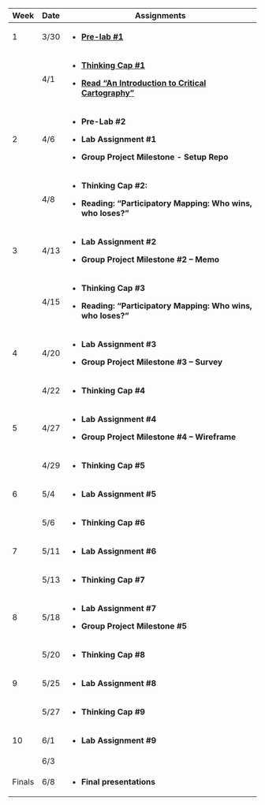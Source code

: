 <table>
<thead>
<tr class="header">
<th><strong>Week</strong></th>
<th><strong>Date</strong></th>
<th><strong>Assignments</strong></th>
</tr>
</thead>
<tbody>
<tr class="odd">
<td>1</td>
<td>3/30</td>
<td><ul>
<li><p><strong><a href="/Week 1/1_pre_lab_1.md">Pre-lab #1</a></strong></p></li>
</ul></td>
</tr>
<tr class="even">
<td></td>
<td>4/1</td>
<td><ul>
<li><p><strong><a href="/Week 1/2_thinking_cap_1.md">Thinking Cap #1</a></strong></p></li>
<li><p><strong><a href="https://www.researchgate.net/publication/241435510_An_Introduction_to_Critical_Cartography">Read “An Introduction to Critical Cartography”</a></strong></p></li>
</ul></td>
</tr>
<tr class="odd">
<td>2</td>
<td>4/6</td>
<td><ul>
<li><p><strong>Pre-Lab #2</strong></p></li>
<li><p><strong>Lab Assignment #1</strong></p></li>
<li><p><strong>Group Project Milestone - Setup Repo</strong></p></li>
</ul></td>
</tr>
<tr class="even">
<td></td>
<td>4/8</td>
<td><ul>
<li><p><strong>Thinking Cap #2:</strong></p></li>
<li><p><strong>Reading: “Participatory Mapping: Who wins, who loses?”</strong></p></li>
</ul></td>
</tr>
<tr class="odd">
<td>3</td>
<td>4/13</td>
<td><ul>
<li><p><strong>Lab Assignment #2</strong></p></li>
<li><p><strong>Group Project Milestone #2 – Memo</strong></p></li>
</ul></td>
</tr>
<tr class="even">
<td></td>
<td>4/15</td>
<td><ul>
<li><p><strong>Thinking Cap #3</strong></p></li>
<li><p><strong>Reading: “Participatory Mapping: Who wins, who loses?”</strong></p></li>
</ul></td>
</tr>
<tr class="odd">
<td>4</td>
<td>4/20</td>
<td><ul>
<li><p><strong>Lab Assignment #3</strong></p></li>
<li><p><strong>Group Project Milestone #3 – Survey</strong></p></li>
</ul></td>
</tr>
<tr class="even">
<td></td>
<td>4/22</td>
<td><ul>
<li><p><strong>Thinking Cap #4</strong></p></li>
</ul></td>
</tr>
<tr class="odd">
<td>5</td>
<td>4/27</td>
<td><ul>
<li><p><strong>Lab Assignment #4</strong></p></li>
<li><p><strong>Group Project Milestone #4 – Wireframe</strong></p></li>
</ul>
</td>
</tr>
<tr class="even">
<td></td>
<td>4/29</td>
<td><ul>
<li><p><strong>Thinking Cap #5</strong></p></li>
</ul></td>
</tr>
<tr class="odd">
<td>6</td>
<td>5/4</td>
<td><ul>
<li><p><strong>Lab Assignment #5</strong></p></li>
</ul>
</td>
</tr>
<tr class="even">
<td></td>
<td>5/6</td>
<td><ul>
<li><p><strong>Thinking Cap #6</strong></p></li>
</ul></td>
</tr>
<tr class="odd">
<td>7</td>
<td>5/11</td>
<td><ul>
<li><p><strong>Lab Assignment #6</strong></p></li>
</ul></td>
</tr>
<tr class="even">
<td></td>
<td>5/13</td>
<td><ul>
<li><p><strong>Thinking Cap #7</strong></p></li>
</ul></td>
</tr>
<tr class="odd">
<td>8</td>
<td>5/18</td>
<td><ul>
<li><p><strong>Lab Assignment #7</strong></p></li>
<li><p><strong>Group Project Milestone #5</strong></p></li>
</ul></td>
</tr>
<tr class="even">
<td></td>
<td>5/20</td>
<td><ul>
<li><p><strong>Thinking Cap #8</strong></p></li>
</ul></td>
</tr>
<tr class="odd">
<td>9</td>
<td>5/25</td>
<td><ul>
<li><p><strong>Lab Assignment #8</strong></p></li>
</ul></td>
</tr>
<tr class="even">
<td></td>
<td>5/27</td>
<td><ul>
<li><p><strong>Thinking Cap #9</strong></p></li>
</ul></td>
</tr>
<tr class="odd">
<td>10</td>
<td>6/1</td>
<td><ul>
<li><p><strong>Lab Assignment #9</strong></p></li>
</ul></td>
</tr>
<tr class="even">
<td></td>
<td>6/3</td>
<td></td>
</tr>
<tr class="odd">
<td>Finals</td>
<td>6/8</td>
<td><ul>
<li><p><strong>Final presentations</strong></p></li>
</ul></td>
</tr>
</tbody>
</table>

